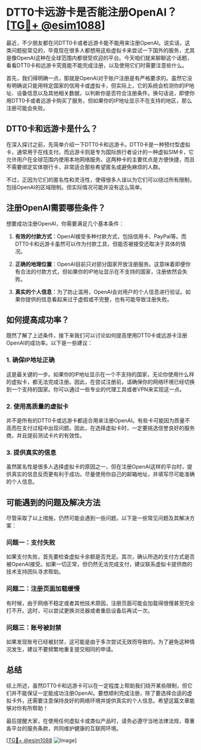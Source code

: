 # DTT0卡远游卡是否能注册OpenAI？[[TG💪+ @esim1088](https://t.me/s/esim1088)]

最近，不少朋友都在问DTT0卡或者远游卡能不能用来注册OpenAI。说实话，这类问题挺常见的，毕竟现在很多人都想用这些虚拟卡来尝试一下国外的服务，尤其是像OpenAI这种在全球范围内都很受欢迎的平台。今天咱们就来聊聊这个话题，看看DTT0卡和远游卡究竟能不能完成注册，以及使用它们时需要注意些什么。

首先，我们得明确一点，那就是OpenAI对于账户注册是有严格要求的。虽然它没有明确说只能用特定国家的信用卡或虚拟卡，但实际上，它的系统会检测你的IP地址、设备信息以及其他相关数据，以判断你是否符合注册条件。换句话说，即使你用DTT0卡或者远游卡购买了服务，但如果你的IP地址显示不在支持的地区，那么注册可能会失败。

## DTT0卡和远游卡是什么？

在深入探讨之前，先简单介绍一下DTT0卡和远游卡。DTT0卡是一种预付型虚拟卡，通常用于在线支付。而远游卡则是专为国际旅行者设计的一种虚拟SIM卡，它允许用户在全球范围内使用本地网络服务。这两种卡的主要优点是方便快捷，而且不需要绑定实体银行卡，非常适合那些希望匿名或避免麻烦的人群。

不过，正因为它们的匿名性和灵活性，使得很多人误以为它们可以绕过所有限制，包括OpenAI的区域限制。但实际情况可能并没有这么简单。

## 注册OpenAI需要哪些条件？

想要成功注册OpenAI，你需要满足几个基本条件：

1. **有效的付款方式**：OpenAI接受多种付款方式，包括信用卡、PayPal等。而DTT0卡和远游卡虽然可以作为付款工具，但能否被接受还取决于具体的情况。
   
2. **正确的地理位置**：OpenAI目前只对部分国家开放注册服务。这意味着即便你有合法的付款方式，但如果你的IP地址显示在不支持的国家，注册依然会失败。

3. **真实的个人信息**：为了防止滥用，OpenAI会对用户的个人信息进行验证。如果你提供的信息看起来过于虚假或不完整，也有可能导致注册失败。

## 如何提高成功率？

既然了解了上述条件，接下来我们可以讨论如何提高使用DTT0卡或远游卡注册OpenAI的成功率。以下是一些建议：

### 1. 确保IP地址正确

这是最关键的一步。如果你的IP地址显示在一个不支持的国家，无论你使用什么样的虚拟卡，都无法完成注册。因此，在尝试注册前，请确保你的网络环境已经切换到一个支持的国家。你可以通过一些专业的代理工具或者VPN来实现这一点。

### 2. 使用高质量的虚拟卡

并不是所有的DTT0卡或远游卡都适合用来注册OpenAI。有些卡可能因为质量不高而在支付过程中出现问题。因此，在选择虚拟卡时，一定要挑选信誉良好的服务商，并且提前测试卡片的有效性。

### 3. 提供真实的信息

虽然匿名性是很多人选择虚拟卡的原因之一，但在注册OpenAI这样的平台时，提供真实的信息反而更有利于成功。尽量使用你自己的邮箱地址，并填写尽可能准确的个人信息。

## 可能遇到的问题及解决方法

尽管采取了以上措施，仍然可能会遇到一些问题。以下是一些常见问题及其解决方案：

### 问题一：支付失败

如果支付失败，首先要检查虚拟卡余额是否充足。其次，确认所选的支付方式是否被OpenAI接受。如果一切正常，但仍然无法完成支付，建议联系虚拟卡提供商的技术支持团队寻求帮助。

### 问题二：注册页面加载缓慢

有时候，由于网络不稳定或者其他技术原因，注册页面可能会加载得很慢甚至完全打不开。这时，可以尝试更换浏览器或者重启设备后再试一次。

### 问题三：账号被封禁

如果发现账号已经被封禁，这可能是由于多次尝试无效而导致的。为了避免这种情况发生，建议不要频繁地重复提交相同的申请。

## 总结

综上所述，虽然DTT0卡和远游卡可以在一定程度上帮助我们绕开某些限制，但它们并不能保证一定能成功注册OpenAI。要想顺利完成注册，除了要选择合适的虚拟卡外，还需要注意保持良好的网络环境并提供真实的个人信息。希望这篇文章能够对你有所帮助！

最后提醒大家，在使用任何虚拟卡或类似产品时，请务必遵守当地法律法规，尊重各平台的服务条款，共同维护健康的互联网环境。

[[TG💪+ @esim1088](https://t.me/s/esim1088) ![Image](https://i.postimg.cc/4NQfJmqS/Snipaste-2025-05-13-00-14-12.png)]